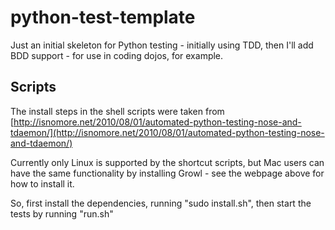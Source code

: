 # python-test-template
Just an initial skeleton for Python testing - initially using TDD, then I'll add BDD support - for use in coding dojos, for example.

## Scripts
The install steps in the shell scripts were taken from [http://isnomore.net/2010/08/01/automated-python-testing-nose-and-tdaemon/](http://isnomore.net/2010/08/01/automated-python-testing-nose-and-tdaemon/)

Currently only Linux is supported by the shortcut scripts, but Mac users can have the same functionality by installing Growl - see the webpage above for how to install it.

So, first install the dependencies, running "sudo install.sh", then start the tests by running "run.sh"